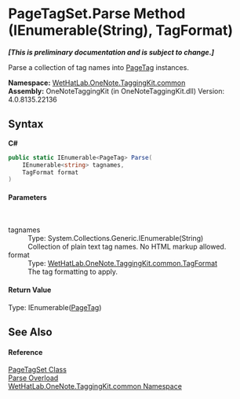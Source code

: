 # PageTagSet.Parse Method (IEnumerable(String), TagFormat)
 _**\[This is preliminary documentation and is subject to change.\]**_

Parse a collection of tag names into <a href="81c6e496-d51e-9c76-3ed6-ab5e11c9381c.md">PageTag</a> instances.

**Namespace:**&nbsp;<a href="bcdbab9c-63d1-48a4-6937-af53fb8d9a55.md">WetHatLab.OneNote.TaggingKit.common</a><br />**Assembly:**&nbsp;OneNoteTaggingKit (in OneNoteTaggingKit.dll) Version: 4.0.8135.22136

## Syntax

**C#**<br />
``` C#
public static IEnumerable<PageTag> Parse(
	IEnumerable<string> tagnames,
	TagFormat format
)
```


#### Parameters
&nbsp;<dl><dt>tagnames</dt><dd>Type: System.Collections.Generic.IEnumerable(String)<br />Collection of plain text tag names. No HTML markup allowed.</dd><dt>format</dt><dd>Type: <a href="ed0ea409-6792-79fa-783f-d7f38c3207b6.md">WetHatLab.OneNote.TaggingKit.common.TagFormat</a><br />The tag formatting to apply.</dd></dl>

#### Return Value
Type: IEnumerable(<a href="81c6e496-d51e-9c76-3ed6-ab5e11c9381c.md">PageTag</a>)

## See Also


#### Reference
<a href="554491c7-28c3-9873-8c41-84e47e982ada.md">PageTagSet Class</a><br /><a href="59569848-f3a4-11da-50c5-eec5a4e441c3.md">Parse Overload</a><br /><a href="bcdbab9c-63d1-48a4-6937-af53fb8d9a55.md">WetHatLab.OneNote.TaggingKit.common Namespace</a><br />